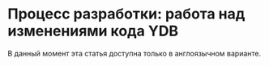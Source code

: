 # Процесс разработки: работа над изменениями кода YDB

В данный момент эта статья доступна только в англоязычном варианте.